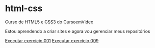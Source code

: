# html-css
 Curso de HTML5 e CSS3 do CursoemVideo

 Estou aprendendo a criar sites e agora vou gerenciar meus repositórios

<a href= "https://spinelli666.github.io/html-css/exercícios/ex001/index.html">Executar exercício 001</a>
<a href= "https://spinelli666.github.io/ex009/index.html"> Executar exercício 009 </a>